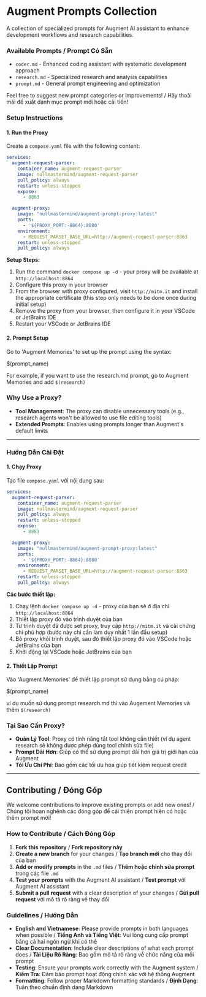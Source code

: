 # Augment Prompts Collection

A collection of specialized prompts for Augment AI assistant to enhance development workflows and research capabilities.

### Available Prompts / Prompt Có Sẵn

- `coder.md` - Enhanced coding assistant with systematic development approach
- `research.md` - Specialized research and analysis capabilities
- `prompt.md` - General prompt engineering and optimization

Feel free to suggest new prompt categories or improvements! / Hãy thoải mái đề xuất danh mục prompt mới hoặc cải tiến!

### Setup Instructions

#### 1. Run the Proxy

Create a `compose.yaml` file with the following content:

```yaml
services:
  augment-request-parser:
    container_name: augment-request-parser
    image: nullmastermind/augment-request-parser
    pull_policy: always
    restart: unless-stopped
    expose:
      - 8863

  augment-proxy:
    image: "nullmastermind/augment-prompt-proxy:latest"
    ports:
      - '${PROXY_PORT:-8864}:8080'
    environment:
      - REQUEST_PARSET_BASE_URL=http://augment-request-parser:8863
    restart: unless-stopped
    pull_policy: always
```

**Setup Steps:**

1. Run the command `docker compose up -d` - your proxy will be available at `http://localhost:8864`
2. Configure this proxy in your browser
3. From the browser with proxy configured, visit `http://mitm.it` and install the appropriate certificate (this step
   only needs to be done once during initial setup)
4. Remove the proxy from your browser, then configure it in your VSCode or JetBrains IDE
5. Restart your VSCode or JetBrains IDE

#### 2. Prompt Setup

Go to 'Augment Memories' to set up the prompt using the syntax:

$(prompt_name)

For example, if you want to use the research.md prompt, go to Augment Memories and add `$(research)`

### Why Use a Proxy?

- **Tool Management**: The proxy can disable unnecessary tools (e.g., research agents won't be allowed to use file
  editing tools)
- **Extended Prompts**: Enables using prompts longer than Augment's default limits

---

### Hướng Dẫn Cài Đặt

#### 1. Chạy Proxy

Tạo file `compose.yaml` với nội dung sau:

```yaml
services:
  augment-request-parser:
    container_name: augment-request-parser
    image: nullmastermind/augment-request-parser
    pull_policy: always
    restart: unless-stopped
    expose:
      - 8863

  augment-proxy:
    image: "nullmastermind/augment-prompt-proxy:latest"
    ports:
      - '${PROXY_PORT:-8864}:8080'
    environment:
      - REQUEST_PARSET_BASE_URL=http://augment-request-parser:8863
    restart: unless-stopped
    pull_policy: always
```

**Các bước thiết lập:**

1. Chạy lệnh `docker compose up -d` - proxy của bạn sẽ ở địa chỉ `http://localhost:8864`
2. Thiết lập proxy đó vào trình duyệt của bạn
3. Từ trình duyệt đã được set proxy, truy cập `http://mitm.it` và cài chứng chỉ phù hợp (bước này chỉ cần làm duy nhất 1
   lần đầu setup)
4. Bỏ proxy khỏi trình duyệt, sau đó thiết lập proxy đó vào VSCode hoặc JetBrains của bạn
5. Khởi động lại VSCode hoặc JetBrains của bạn

#### 2. Thiết Lập Prompt

Vào 'Augment Memories' để thiết lập prompt sử dụng bằng cú pháp:

$(prompt_name)

ví dụ muốn sử dụng prompt research.md thì vào Augement Memories và thêm `$(research)`

### Tại Sao Cần Proxy?

- **Quản Lý Tool**: Proxy có tính năng tắt tool không cần thiết (ví dụ agent research sẽ không được phép dùng tool chỉnh
  sửa file)
- **Prompt Dài Hơn**: Giúp có thể sử dụng prompt dài hơn giá trị giới hạn của Augment
- **Tối Ưu Chi Phí**: Bao gồm các tối ưu hóa giúp tiết kiệm request credit

---

## Contributing / Đóng Góp

We welcome contributions to improve existing prompts or add new ones! / Chúng tôi hoan nghênh các đóng góp để cải thiện
prompt hiện có hoặc thêm prompt mới!

### How to Contribute / Cách Đóng Góp

1. **Fork this repository** / **Fork repository này**
2. **Create a new branch** for your changes / **Tạo branch mới** cho thay đổi của bạn
3. **Add or modify prompts** in the `.md` files / **Thêm hoặc chỉnh sửa prompt** trong các file `.md`
4. **Test your prompts** with the Augment AI assistant / **Test prompt** với Augment AI assistant
5. **Submit a pull request** with a clear description of your changes / **Gửi pull request** với mô tả rõ ràng về thay
   đổi

### Guidelines / Hướng Dẫn

- **English and Vietnamese**: Please provide prompts in both languages when possible / **Tiếng Anh và Tiếng Việt**: Vui
  lòng cung cấp prompt bằng cả hai ngôn ngữ khi có thể
- **Clear Documentation**: Include clear descriptions of what each prompt does / **Tài Liệu Rõ Ràng**: Bao gồm mô tả rõ
  ràng về chức năng của mỗi prompt
- **Testing**: Ensure your prompts work correctly with the Augment system / **Kiểm Tra**: Đảm bảo prompt hoạt động chính
  xác với hệ thống Augment
- **Formatting**: Follow proper Markdown formatting standards / **Định Dạng**: Tuân theo chuẩn định dạng Markdown
